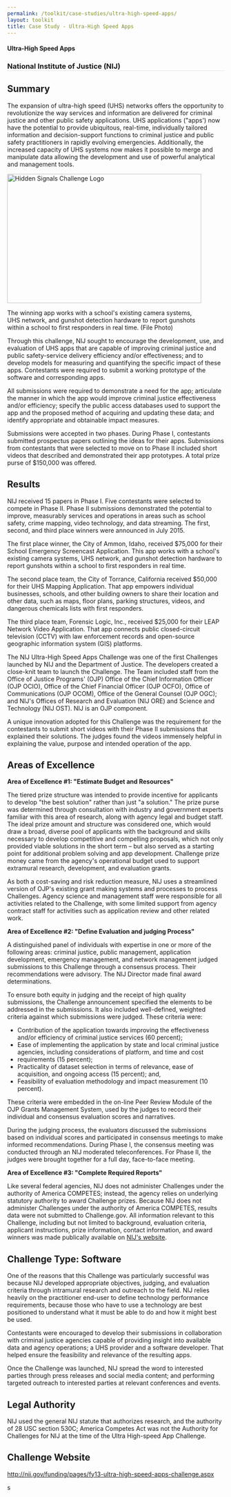 ```yaml
---
permalink: /toolkit/case-studies/ultra-high-speed-apps/
layout: toolkit
title: Case Study - Ultra-High Speed Apps
---
```

<div class="grid-container padding-bottom-5">
  <div id="page-wrap">
    <div class="usa-grid">
      <article class="portfolio-article usa-prose usa-grid-full" id="9335" itemscope="" itemtype="http://schema.org/CreativeWork">
        <div class="portfolio-item-content">
          <figure class="media-wrap usa-grid-full">
          </figure>
          <section class="article-body-wrap usa-prose desktop:grid-col-9">
            <section class="portfolio-detail-description">
              <div class="body-text clearfix" itemprop="description">
                <h1>Ultra-High Speed Apps</h1>
                <h3 style="border-bottom: 1px solid #e4e4e4;">National Institute of Justice (NIJ)</h3>
                <h2>Summary</h2>
                <p class="margin-top-0">The expansion of ultra-high speed (UHS) networks offers the opportunity to revolutionize the way services and information are delivered for criminal justice and other public safety applications. UHS applications ("apps') now have the potential to provide ubiquitous, real-time, individually tailored information and decision-support functions to criminal justice and public safety practitioners in rapidly evolving emergencies. Additionally, the increased capacity of UHS systems now makes it possible to merge and manipulate data allowing the development and use of powerful analytical and management tools.</p>
                <!--Feature Image-->
                <div class="wp-caption alignleft" style="max-width: 460px">
                  <a href="{{ site.baseurl }}/assets/images/toolkit/case-studies/ultra-high-speed-apps-e1481656273493.jpg">
                    <img class="wp-image-9360" src="{{ site.baseurl }}/assets/images/toolkit/case-studies/ultra-high-speed-apps-e1481656273493.jpg" alt="Hidden Signals Challenge Logo" sizes="(max-width: 450px) 100vw, 450px" width="450" height="300" />
                  </a>
                  <p class="wp-caption-text margin-top-0">The winning app works with a school's existing camera systems, UHS network, and gunshot detection hardware to report gunshots within a school to first responders in real time. (File Photo)</p>
                  <!-- <p class="wp-caption-text">Hidden Signals Challenge Logo</p> -->
                </div>
                <p>Through this challenge, NIJ sought to encourage the development, use, and evaluation of UHS apps that are capable of improving criminal justice and public safety-service delivery efficiency and/or effectiveness; and to develop models for measuring and quantifying the specific impact of these apps. Contestants were required to submit a working prototype of the software and corresponding apps.</p>
                <p>All submissions were required to demonstrate a need for the app; articulate the manner in which the app would improve criminal justice effectiveness and/or efficiency; specify the public access databases used to support the app and the proposed method of acquiring and updating these data; and identify appropriate and obtainable impact measures.</p>
                <p>Submissions were accepted in two phases. During Phase I, contestants submitted prospectus papers outlining the ideas for their apps. Submissions from contestants that were selected to move on to Phase II included short videos that described and demonstrated their app prototypes. A total prize purse of $150,000 was offered.</p>
                <h2>Results</h2>
                <p>NIJ received 15 papers in Phase I. Five contestants were selected to compete in Phase II. Phase II submissions demonstrated the potential to improve, measurably services and operations in areas such as school safety, crime mapping, video technology, and data streaming. The first, second, and third place winners were announced in July 2015.</p>
                <p>The first place winner, the City of Ammon, Idaho, received $75,000 for their School Emergency Screencast Application.  This app works with a school's existing camera systems, UHS network, and gunshot detection hardware to report gunshots within a school to first responders in real time.</p>
                <p>The second place team, the City of Torrance, California received $50,000 for their UHS Mapping Application.  That app empowers individual businesses, schools, and other building owners to share their location and other data, such as maps, floor plans, parking structures, videos, and dangerous chemicals lists with first responders.</p>
                <p>The third place team, Forensic Logic, Inc., received $25,000 for their LEAP Network Video Application.  That app connects public closed-circuit television (CCTV) with law enforcement records and open-source geographic information system (GIS) platforms.</p>
                <p>The NIJ Ultra-High Speed Apps Challenge was one of the first Challenges launched by NIJ and the Department of Justice. The developers created a close-knit team to launch the Challenge.  The Team included staff from the Office of Justice Programs' (OJP) Office of the Chief Information Officer (OJP OCIO), Office of the Chief Financial Officer (OJP OCFO), Office of Communications (OJP OCOM), Office of the General Counsel (OJP OGC); and NIJ's Offices of Research and Evaluation (NIJ ORE) and Science and Technology (NIJ OST).  NIJ is an OJP component.</p>
                <p>A unique innovation adopted for this Challenge was the requirement for the contestants to submit short videos with their Phase II submissions that explained their solutions. The judges found the videos immensely helpful in explaining the value, purpose and intended operation of the app.</p>
                <h2>Areas of Excellence</h2>
                <p><strong>Area of Excellence #1: "Estimate Budget and Resources"</strong></p>
                <p>The tiered prize structure was intended to provide incentive for applicants to develop "the best solution" rather than just "a solution." The prize purse was determined through consultation with industry and government experts familiar with this area of research, along with agency legal and budget staff. The ideal prize amount and structure was considered one, which would draw a broad, diverse pool of applicants with the background and skills necessary to develop competitive and compelling proposals, which not only provided viable solutions in the short term – but also served as a starting point for additional problem solving and app development. Challenge prize money came from the agency's operational budget used to support extramural research, development, and evaluation grants.</p>
                <p>As both a cost-saving and risk reduction measure, NIJ uses a streamlined version of OJP's existing grant making systems and processes to process Challenges.  Agency science and management staff were responsible for all activities related to the Challenge, with some limited support from agency contract staff for activities such as application review and other related work.</p>
                <p><strong>Area of Excellence #2: "Define Evaluation and judging Process"</strong></p>
                <p>A distinguished panel of individuals with expertise in one or more of the following areas: criminal justice, public management, application development, emergency management, and network management judged submissions to this Challenge through a consensus process. Their recommendations were advisory. The NIJ Director made final award determinations.</p>
                <p>To ensure both equity in judging and the receipt of high quality submissions, the Challenge announcement specified the elements to be addressed in the submissions.  It also included well-defined, weighted criteria against which submissions were judged. These criteria were:</p>
                <ul>
                  <li>Contribution of the application towards improving the effectiveness and/or efficiency of criminal justice services (60 percent);</li>
                  <li>Ease of implementing the application by state and local criminal justice agencies, including considerations of platform, and time and cost </li>
                  <li>requirements (15 percent);</li>
                  <li>Practicality of dataset selection in terms of relevance, ease of acquisition, and ongoing access (15 percent); and,</li>
                  <li>Feasibility of evaluation methodology and impact measurement (10 percent).</li>
                </ul>
                <p>These criteria were embedded in the on-line Peer Review Module of the OJP Grants Management System, used by the judges to record their individual and consensus evaluation scores and narratives.</p>
                <p>During the judging process, the evaluators discussed the submissions based on individual scores and participated in consensus meetings to make informed recommendations. During Phase I, the consensus meeting was conducted through an NIJ moderated teleconferences.  For Phase II, the judges were brought together for a full day, face-to-face meeting.</p>
                <p><strong>Area of Excellence #3: "Complete Required Reports"</strong></p>
                <p>Like several federal agencies, NIJ does not administer Challenges under the authority of America COMPETES; instead, the agency relies on underlying statutory authority to award Challenge prizes. Because NIJ does not administer Challenges under the authority of America COMPETES, results data were not submitted to Challenge.gov. All information relevant to this Challenge, including but not limited to background, evaluation criteria, applicant instructions, prize information, contact information, and award winners was made publically available on <a href="http://nij.gov/funding/pages/fy13-ultra-high-speed-apps-challenge.aspx">NIJ's website</a>.</p>
                <h2>Challenge Type: Software</h2>
                <p>One of the reasons that this Challenge was particularly successful was because NIJ developed appropriate objectives, judging, and evaluation criteria through intramural research and outreach to the field. NIJ relies heavily on the practitioner end-user to define technology performance requirements, because those who have to use a technology are best positioned to understand what it must be able to do and how it might best be used.</p>
                <p>Contestants were encouraged to develop their submissions in collaboration with criminal justice agencies capable of providing insight into available data and agency operations; a UHS provider and a software developer.  That helped ensure the feasibility and relevance of the resulting apps.</p>
                <p>Once the Challenge was launched, NIJ spread the word to interested parties through press releases and social media content; and performing targeted outreach to interested parties at relevant conferences and events.</p>
                <h2>Legal Authority</h2>
                <p>NIJ used the general NIJ statute that authorizes research, and the authority of 28 USC section 530C; America Competes Act was not the Authority for Challenges for NIJ at the time of the Ultra High-speed App Challenge.</p>
                <h2>Challenge Website</h2>
                <p>
                  <a href="http://nij.gov/funding/pages/fy13-ultra-high-speed-apps-challenge.aspx">http://nij.gov/funding/pages/fy13-ultra-high-speed-apps-challenge.aspx</a>
                </p>s</div>
              </section>
            </section>
          </div>
        </article>
      </div>
    </div>
  </div>